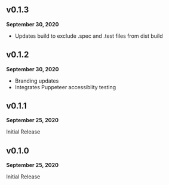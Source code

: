 ## v0.1.3

**September 30, 2020**

- Updates build to exclude .spec and .test files from dist build

## v0.1.2

**September 30, 2020**

- Branding updates
- Integrates Puppeteer accessiblity testing

## v0.1.1

**September 25, 2020**

Initial Release

## v0.1.0

**September 25, 2020**

Initial Release
